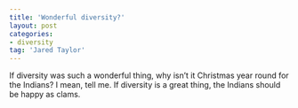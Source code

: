 ```yaml
---
title: 'Wonderful diversity?'
layout: post
categories:
- diversity
tag: 'Jared Taylor'
---
```


If diversity was such a wonderful thing, why isn’t it Christmas year round for the Indians? I mean, tell me. If diversity is a great thing, the Indians should be happy as clams.